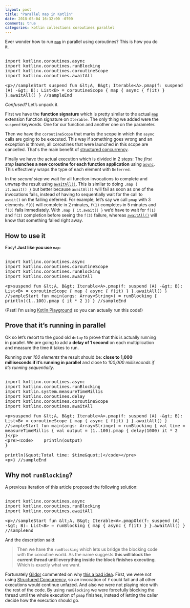 ```yaml
---
layout: post
title: "Parallel map in Kotlin"
date: 2018-05-04 16:32:00 -0700
comments: true
categories: kotlin collections coroutines parallel
---
```


Ever wonder how to run [`map`][1]  in parallel using coroutines? This is how you do it.

<!--more-->

<xmp class="kotlin-code" data-highlight-only theme="darcula">
import kotlinx.coroutines.async
import kotlinx.coroutines.runBlocking
import kotlinx.coroutines.coroutineScope
import kotlinx.coroutines.awaitAll

//sampleStart
suspend fun <A, B> Iterable<A>.pmap(f: suspend (A) -> B): List<B> = coroutineScope {
	map { async { f(it) } }.awaitAll()
}
//sampleEnd
</xmp>

_Confused?_ Let’s unpack it.

First we have the **function signature** which is pretty similar to the actual [`map`][2] extension function signature on `Iterable`. The only thing we added were the `suspend` keywords. One for our function and another one on the parameter.

Then we have the `coroutineScope` that marks the scope in which the `async` calls are going to be executed. This way if something goes wrong and an exception is thrown, all coroutines that were launched in this scope are cancelled. That's the main benefit of [structured concurrency][3]. 

Finally we have the actual execution which is divided in 2 steps: The _first step_ **launches a new coroutine for each function application** using [`async`][4]. This effectively wraps the type of each element with  `Deferred`. 

In the _second step_ we wait for all function invocations to complete and unwrap the result using [`awaitAll()`][5]. This is similar to doing `.map { it.await() }` but better because `awaitAll()` will fail as soon as one of the invocations fails, instead of having to sequentially wait for the call to `await()` on the failing deferred. For example, let’s say we call `pmap` with 3 elements. `f(0)` will complete in 2 minutes, `f(1)` completes in 5 minutes and `f(3)` fails immediately. With `.map { it.await() }` we’d have to wait for `f(1)` and `f(2)` completion before seeing the `f(3)` failure, whereas [`awaitAll()`][6] will know that something failed right away.

## How to use it

Easy! **Just like you use `map`**:

<xmp class="kotlin-code" theme="darcula">
import kotlinx.coroutines.async
import kotlinx.coroutines.coroutineScope
import kotlinx.coroutines.runBlocking
import kotlinx.coroutines.awaitAll

suspend fun <A, B> Iterable<A>.pmap(f: suspend (A) -> B): List<B> = coroutineScope {
	map { async { f(it) } }.awaitAll()
}
//sampleStart
fun main(args: Array<String>) = runBlocking {
	println((1..100).pmap { it * 2 })
}
//sampleEnd
</xmp>

(Psst! I’m using [Kotlin Playground][7] so you can actually run this code!)

## Prove that it’s running in parallel

Ok so let’s resort to the good old `delay` to prove that this is actually running in parallel. We are going to add a **delay of 1 second** on each multiplication and measure the time it takes to run. 

Running over _100 elements_ the result should be: **close to 1,000 milliseconds if it’s running in parallel** and close to _100,000 milliseconds if it’s running sequentially_.

<xmp class="kotlin-code" theme="darcula">
import kotlinx.coroutines.async
import kotlinx.coroutines.runBlocking
import kotlin.system.measureTimeMillis
import kotlinx.coroutines.delay
import kotlinx.coroutines.coroutineScope
import kotlinx.coroutines.awaitAll

suspend fun <A, B> Iterable<A>.pmap(f: suspend (A) -> B): List<B> = coroutineScope {
	map { async { f(it) } }.awaitAll()
}
//sampleStart
fun main(args: Array<String>) = runBlocking {
	val time = measureTimeMillis {
	    val output = (1..100).pmap {
	        delay(1000)
	        it * 2
	    }
	
	    println(output)
	}
	
	println("Total time: $time")
}
//sampleEnd
</xmp>


## Why not `runBlocking`?

A previous iteration of this article proposed the following solution:

<xmp class="kotlin-code" data-highlight-only theme="darcula">
import kotlinx.coroutines.async
import kotlinx.coroutines.runBlocking
import kotlinx.coroutines.awaitAll

//sampleStart
fun <A, B> Iterable<A>.pmapOld(f: suspend (A) -> B): List<B> = runBlocking {
	map { async { f(it) } }.awaitAll()
}
//sampleEnd
</xmp>

And the description said:

> Then we have the `runBlocking` which lets us bridge the blocking code with the coroutine world. As the name suggests **this will block the current thread until everything inside the block finishes executing**. Which is exactly what we want.

Fortunately [Gildor][8] commented on why [this a bad idea][9]. First, we were not using [Structured Concurrency][10], so an invocation of `f` could fail and all other executions would continue unfazed. And also we were not playing nice with the rest of the code. By using `runBlocking` we were forcefully blocking the thread until the whole execution of `pmap` finishes, instead of letting the caller decide how the execution should go.

<script src="https://unpkg.com/kotlin-playground@1" data-selector=".kotlin-code"></script>

[1]:	https://kotlinlang.org/api/latest/jvm/stdlib/kotlin.collections/map.html
[2]:	https://kotlinlang.org/api/latest/jvm/stdlib/kotlin.collections/map.html
[3]:	https://kotlinlang.org/docs/reference/coroutines/composing-suspending-functions.html#structured-concurrency-with-async
[4]:	https://kotlin.github.io/kotlinx.coroutines/kotlinx-coroutines-core/kotlinx.coroutines.experimental/async.html
[5]:	https://kotlin.github.io/kotlinx.coroutines/kotlinx-coroutines-core/kotlinx.coroutines/await-all.html
[6]:	https://kotlin.github.io/kotlinx.coroutines/kotlinx-coroutines-core/kotlinx.coroutines/await-all.html
[7]:	https://blog.jetbrains.com/kotlin/2018/04/embedding-kotlin-playground/
[8]:	https://disqus.com/by/disqus_VE5B5eZQX9/
[9]:	http://disq.us/p/1zbc6a7
[10]:	https://medium.com/@elizarov/structured-concurrency-722d765aa952